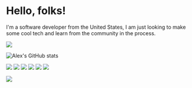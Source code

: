 # Hello, folks!

I'm a software developer from the United States, I am just looking to make some cool tech and learn from the community in the process. 

<img align="center" src="https://github-readme-stats.vercel.app/api/top-langs/?username=Alex-Grimes&layout=compact&bg_color=1d1f21&color=2bbc8a&hide=VBA,HTML,Java,CSS,C,CPP,python,powershell,TeX&text_color=c9cacc" style="max-width: 100%;">

![Alex's GitHub stats](https://github-readme-stats.vercel.app/api?username=Alex-Grimes&show_icons=true&theme=dracula)


![](https://img.shields.io/badge/Code-Ruby-informational?style=flat&logo=<LOGO_NAME>&logoColor=white&color=2bbc8a)
![](https://img.shields.io/badge/Code-JavaScript-informational?style=flat&logo=<LOGO_NAME>&logoColor=white&color=2bbc8a)
![](https://img.shields.io/badge/Library-React-informational?style=flat&logo=<LOGO_NAME>&logoColor=white&color=2bbc8a)
![](https://img.shields.io/badge/Framework-Vue-informational?style=flat&logo=<LOGO_NAME>&logoColor=white&color=2bbc8a)
![](https://img.shields.io/badge/Framework-Nuxt-informational?style=flat&logo=<LOGO_NAME>&logoColor=white&color=2bbc8a)
![](https://img.shields.io/badge/Framework-Rails-informational?style=flat&logo=<LOGO_NAME>&logoColor=white&color=2bbc8a)

<img align="center" src=https://profile-counter.glitch.me/{Alex-Grimes]/count.svg>

